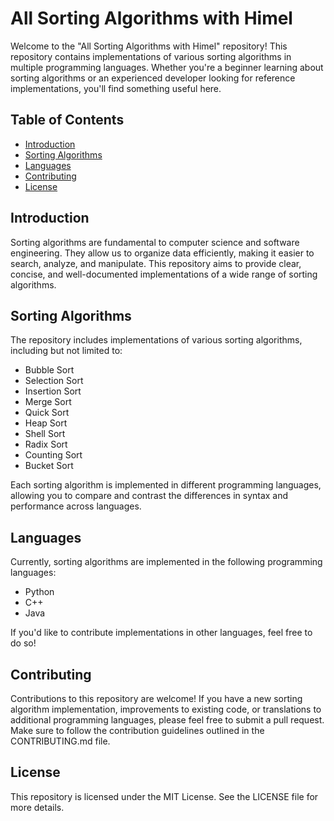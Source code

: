 # All Sorting Algorithms with Himel

Welcome to the "All Sorting Algorithms with Himel" repository! This repository contains implementations of various sorting algorithms in multiple programming languages. Whether you're a beginner learning about sorting algorithms or an experienced developer looking for reference implementations, you'll find something useful here.

## Table of Contents

- [Introduction](#introduction)
- [Sorting Algorithms](#sorting-algorithms)
- [Languages](#languages)
- [Contributing](#contributing)
- [License](#license)

## Introduction

Sorting algorithms are fundamental to computer science and software engineering. They allow us to organize data efficiently, making it easier to search, analyze, and manipulate. This repository aims to provide clear, concise, and well-documented implementations of a wide range of sorting algorithms.

## Sorting Algorithms

The repository includes implementations of various sorting algorithms, including but not limited to:

- Bubble Sort
- Selection Sort
- Insertion Sort
- Merge Sort
- Quick Sort
- Heap Sort
- Shell Sort
- Radix Sort
- Counting Sort
- Bucket Sort

Each sorting algorithm is implemented in different programming languages, allowing you to compare and contrast the differences in syntax and performance across languages.

## Languages

Currently, sorting algorithms are implemented in the following programming languages:

- Python
- C++
- Java

If you'd like to contribute implementations in other languages, feel free to do so!

## Contributing

Contributions to this repository are welcome! If you have a new sorting algorithm implementation, improvements to existing code, or translations to additional programming languages, please feel free to submit a pull request. Make sure to follow the contribution guidelines outlined in the CONTRIBUTING.md file.

## License

This repository is licensed under the MIT License. See the LICENSE file for more details.

